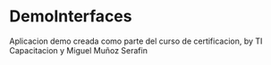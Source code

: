 # DemoInterfaces

Aplicacion demo creada como parte del curso de certificacion, by TI Capacitacion y Miguel Muñoz Serafin
